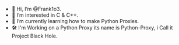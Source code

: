 - 👋 Hi, I’m @Frank1o3.
- 👀 I’m interested in C & C++.
- 🌱 I’m currently learning how to make Python Proxies.
- 🛠️ I'm Working on a Python Proxy its name is Python-Proxy, i Call it Project Black Hole.
